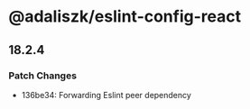 # @adaliszk/eslint-config-react

## 18.2.4

### Patch Changes

- 136be34: Forwarding Eslint peer dependency
